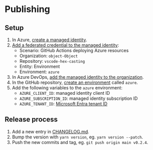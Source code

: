 # Publishing

## Setup

1. In Azure, [create a managed identity](https://learn.microsoft.com/entra/identity/managed-identities-azure-resources/how-manage-user-assigned-managed-identities?pivots=identity-mi-methods-azp#create-a-user-assigned-managed-identity).
2. [Add a federated credential to the managed identity](https://learn.microsoft.com/entra/workload-id/workload-identity-federation-create-trust-user-assigned-managed-identity?pivots=identity-wif-mi-methods-azp#github-actions-deploying-azure-resources):
   - Scenario: GitHub Actions deploying Azure resources
   - Organization: `object-Object`
   - Repository: `vscode-hex-casting`
   - Entity: Environment
   - Environment: `azure`
3. In Azure DevOps, [add the managed identity to the organization](https://learn.microsoft.com/en-us/azure/devops/integrate/get-started/authentication/service-principal-managed-identity?view=azure-devops#step-2-add-the-identity-to-azure-devops).
4. In the GitHub repository, [create an environment](https://docs.github.com/en/actions/how-tos/deploy/configure-and-manage-deployments/manage-environments) called `azure`.
5. Add the following variables to the `azure` environment:
   - `AZURE_CLIENT_ID`: managed identity client ID
   - `AZURE_SUBSCRIPTION_ID`: managed identity subscription ID
   - `AZURE_TENANT_ID`: [Microsoft Entra tenant ID](https://learn.microsoft.com/en-us/azure/active-directory-b2c/tenant-management-read-tenant-name)

## Release process

1. Add a new entry in [CHANGELOG.md](CHANGELOG.md).
2. Bump the version with `yarn version`, eg. `yarn version --patch`.
3. Push the new commits and tag, eg. `git push origin main v0.2.4`.
